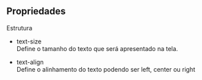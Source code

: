 ## Propriedades

Estrutura  

- text-size  
  Define o tamanho do texto que será apresentado na tela.

- text-align  
  Define o alinhamento do texto podendo ser left, center ou right